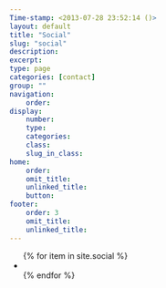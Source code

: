 ```yaml
---
Time-stamp: <2013-07-28 23:52:14 ()>
layout: default
title: "Social"
slug: "social"
description: 
excerpt:
type: page
categories: [contact]
group: ""
navigation:
    order: 
display:
    number: 
    type: 
    categories: 
    class: 
    slug_in_class:
home:
    order: 
    omit_title: 
    unlinked_title:
    button: 
footer:
    order: 3
    omit_title: 
    unlinked_title: 
---
```


<ul class="social inline">
    {% for item in site.social %}
        <li><a href="{{item[1]}}"><span class="fa fa-{{item[0]}}"></span></a></li>
    {% endfor %}
</ul>